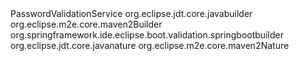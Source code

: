 <?xml version="1.0" encoding="UTF-8"?>
<projectDescription>
	<name>PasswordValidationService</name>
	<comment></comment>
	<projects>
	</projects>
	<buildSpec>
		<buildCommand>
			<name>org.eclipse.jdt.core.javabuilder</name>
			<arguments>
			</arguments>
		</buildCommand>
		<buildCommand>
			<name>org.eclipse.m2e.core.maven2Builder</name>
			<arguments>
			</arguments>
		</buildCommand>
		<buildCommand>
			<name>org.springframework.ide.eclipse.boot.validation.springbootbuilder</name>
			<arguments>
			</arguments>
		</buildCommand>
	</buildSpec>
	<natures>
		<nature>org.eclipse.jdt.core.javanature</nature>
		<nature>org.eclipse.m2e.core.maven2Nature</nature>
	</natures>
</projectDescription>

